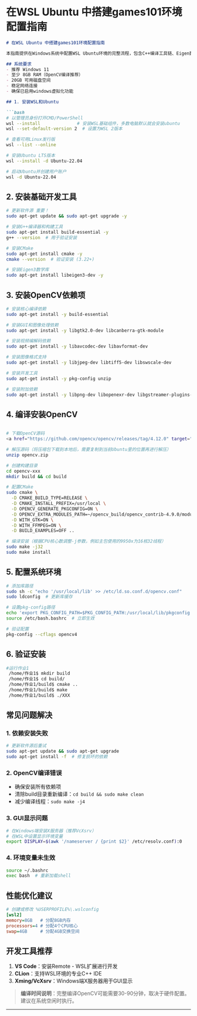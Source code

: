 # 在WSL Ubuntu 中搭建games101环境配置指南


```markdown
# 在WSL Ubuntu 中搭建games101环境配置指南

本指南提供在Windows系统中配置WSL Ubuntu环境的完整流程，包含C++编译工具链、Eigen数学库和OpenCV计算机视觉库的安装。

## 系统要求
- 推荐 Windows 11
- 至少 8GB RAM（OpenCV编译推荐）
- 20GB 可用磁盘空间
- 稳定网络连接
- 确保已启用windows虚拟化功能

## 1. 安装WSL和Ubuntu

```bash
# 以管理员身份打开CMD/PowerShell
wsl --install              # 安装WSL基础组件，多数电脑默认就会安装ubuntu
wsl --set-default-version 2  # 设置为WSL 2版本

# 查看可用Linux发行版
wsl --list --online

# 安装Ubuntu LTS版本
wsl --install -d Ubuntu-22.04

# 启动Ubuntu并创建用户账户
wsl -d Ubuntu-22.04
```

## 2. 安装基础开发工具

```bash
# 更新软件源 重要！
sudo apt-get update && sudo apt-get upgrade -y

# 安装G++编译器和构建工具
sudo apt-get install build-essential -y
g++ --version  # 用于验证安装 

# 安装CMake
sudo apt-get install cmake -y
cmake --version  # 验证安装 (3.22+)

# 安装Eigen3数学库
sudo apt-get install libeigen3-dev -y
```

## 3. 安装OpenCV依赖项

```bash
# 安装核心编译依赖
sudo apt-get install -y build-essential

# 安装GUI和图像处理依赖
sudo apt-get install -y libgtk2.0-dev libcanberra-gtk-module

# 安装视频编解码依赖
sudo apt-get install -y libavcodec-dev libavformat-dev

# 安装图像格式支持
sudo apt-get install -y libjpeg-dev libtiff5-dev libswscale-dev

# 安装开发工具
sudo apt-get install -y pkg-config unzip

# 安装附加依赖
sudo apt-get install -y libpng-dev libopenexr-dev libgstreamer-plugins-base1.0-dev
```

## 4. 编译安装OpenCV

```bash

# 下载OpenCV源码
<a href="https://github.com/opencv/opencv/releases/tag/4.12.0" target="_blank">OpenCV 4.12.0 Release</a>

# 解压源码（将压缩包下载到本地后，需要复制到当前Ubuntu里的位置再进行解压）
unzip opencv.zip

# 创建构建目录
cd opencv-xxx
mkdir build && cd build

# 配置CMake
sudo cmake \
  -D CMAKE_BUILD_TYPE=RELEASE \
  -D CMAKE_INSTALL_PREFIX=/usr/local \
  -D OPENCV_GENERATE_PKGCONFIG=ON \
  -D OPENCV_EXTRA_MODULES_PATH=~/opencv_build/opencv_contrib-4.9.0/modules \
  -D WITH_GTK=ON \
  -D WITH_FFMPEG=ON \
  -D BUILD_EXAMPLES=OFF ..

# 编译安装（根据CPU核心数调整-j参数，例如主包使用的9950x为16核32线程）
sudo make -j32
sudo make install
```

## 5. 配置系统环境

```bash
# 添加库路径
sudo sh -c "echo '/usr/local/lib' >> /etc/ld.so.conf.d/opencv.conf"
sudo ldconfig  # 更新库缓存

# 设置pkg-config路径
echo 'export PKG_CONFIG_PATH=$PKG_CONFIG_PATH:/usr/local/lib/pkgconfig' | sudo tee -a /etc/bash.bashrc
source /etc/bash.bashrc  # 立即生效

# 验证配置
pkg-config --cflags opencv4
```

## 6. 验证安装

```bash
#运行作业1
 /home/作业1$ mkdir build
 /home/作业1$ cd build/
 /home/作业1/build$ cmake ..
 /home/作业1/build$ make
 /home/作业1/build$ ./XXX
```
## 常见问题解决

### 1. 依赖安装失败
```bash
# 更新软件源后重试
sudo apt-get update && sudo apt-get upgrade
sudo apt-get install -f  # 修复损坏的依赖
```

### 2. OpenCV编译错误
- 确保安装所有依赖项
- 清除build目录重新编译：`cd build && sudo make clean`
- 减少编译线程：`sudo make -j4`

### 3. GUI显示问题
```bash
# 在Windows端安装X服务器（推荐VcXsrv）
# 在WSL中设置显示环境变量
export DISPLAY=$(awk '/nameserver / {print $2}' /etc/resolv.conf):0
```

### 4. 环境变量未生效
```bash
source ~/.bashrc
exec bash  # 重新加载shell
```

## 性能优化建议

```ini
# 创建或修改 %USERPROFILE%\.wslconfig
[wsl2]
memory=8GB   # 分配8GB内存
processors=4 # 分配4个CPU核心
swap=4GB     # 分配4GB交换空间
```

## 开发工具推荐
1. **VS Code**：安装Remote - WSL扩展进行开发
2. **CLion**：支持WSL环境的专业C++ IDE
3. **Xming/VcXsrv**：Windows端X服务器用于GUI显示

> **编译时间说明**：完整编译OpenCV可能需要30-90分钟，取决于硬件配置。建议在系统空闲时执行。

---

